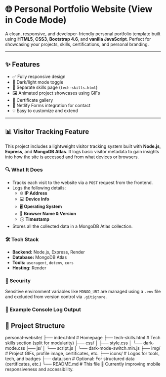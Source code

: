 # 🌐 Personal Portfolio Website (View in Code Mode)

A clean, responsive, and developer-friendly personal portfolio template built using **HTML5**, **CSS3**, **Bootstrap 4.6**, and **vanilla JavaScript**. Perfect for showcasing your projects, skills, certifications, and personal branding.

---

## ✨ Features

- ✅ Fully responsive design
- 🌙 Dark/light mode toggle
- 🧠 Separate skills page (`tech-skills.html`)
- 🖼️ Animated project showcases using GIFs
- 📝 Certificate gallery
- 📧 Netlify Forms integration for contact
- 💡 Easy to customize and extend

---

## 📊 Visitor Tracking Feature

This project includes a lightweight visitor tracking system built with **Node.js**, **Express**, and **MongoDB Atlas**. It logs basic visitor metadata to gain insights into how the site is accessed and from what devices or browsers.

### 🔍 What It Does

- Tracks each visit to the website via a `POST` request from the frontend.
- Logs the following details:
  - 🌐 **IP Address**
  - 💻 **Device Info**
  - 🖥️ **Operating System**
  - 🧭 **Browser Name & Version**
  - 🕒 **Timestamp**
- Stores all the collected data in a MongoDB Atlas collection.

### 🛠️ Tech Stack

- **Backend:** Node.js, Express, Render
- **Database:** MongoDB Atlas
- **Tools:** `useragent`, `dotenv`, `cors`
- **Hosting:** Render

### 🔐 Security

Sensitive environment variables like `MONGO_URI` are managed using a `.env` file and excluded from version control via `.gitignore`.

### 🧪 Example Console Log Output




## 📁 Project Structure

personal-website/
├── index.html # Homepage 
├── tech-skills.html # Tech skills section (split for modularity) 
├── css/ │ 
          ├── style.css │ 
          └── dark-mode.css 
├── js/ │ 
        └── script.js │ 
        └── dark-mode-switch.min.js 
├── img/ # Project GIFs, profile image, certificates, etc. 
├── icons/ # Logos for tools, tech, and badges 
├── data.json # Optional: For structured data (certificates, etc.) 
└── README.md # This file
🔧 Currently improving mobile responsiveness and accessibility.
